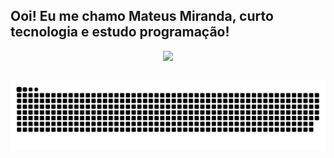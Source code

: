 ## Ooi! Eu me chamo Mateus Miranda, curto tecnologia e estudo programação!
<div align="center">
  <a href="https://github.com/saemut">
  <img height="180em" src="https://github-readme-stats.vercel.app/api?username=saemut&show_icons=true&theme=dracula&include_all_commits=true&count_private=true"/>
</div>

##
  
 ![Snake animation](https://github.com/saemut/saemut/blob/output/github-contribution-grid-snake.svg)
  
